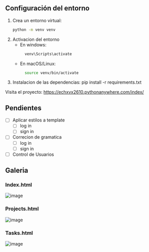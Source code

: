 ## Configuración del entorno

1. Crea un entorno virtual:
   ```bash
   python -m venv venv

2. Activacion del entorno
    - En windows:
      ```bash
        venv\Scripts\activate
    - En macOS/Linux:
      ```bash
        source venv/bin/activate

3. Instalacion de las dependencias:
    pip install -r requirements.txt

Visita el proyecto: https://echxvx2610.pythonanywhere.com/index/

## Pendientes

- [ ] Aplicar estilos a template
   - [ ] log in
   - [ ] sign in

- [ ] Correcion de gramatica
   - [ ] log in
   - [ ] sign in
     
- [ ] Control de Usuarios

## Galeria
### Index.html
![image](https://github.com/user-attachments/assets/ee443196-c450-4d83-95cd-dea2573b02bd)

### Projects.html
![image](https://github.com/user-attachments/assets/581a109a-8a0a-4fd1-91cc-eefc86bac35c)

### Tasks.html
![image](https://github.com/user-attachments/assets/d783e6ba-5fb8-4eea-9c90-b4614a8f0831)

